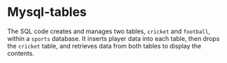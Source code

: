 # Mysql-tables
The SQL code creates and manages two tables, `cricket` and `football`, within a `sports` database. It inserts player data into each table, then drops the `cricket` table, and retrieves data from both tables to display the contents.
